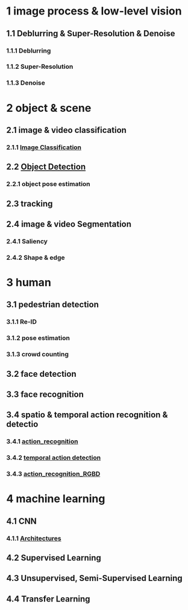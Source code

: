 # 1 image process & low-level vision
## 1.1 Deblurring & Super-Resolution & Denoise
### 1.1.1 Deblurring
### 1.1.2 Super-Resolution
### 1.1.3 Denoise
# 2 object & scene 
## 2.1 image & video classification
### 2.1.1 [Image Classification](https://github.com/wangxingxing/computer_vision/blob/master/Image_Classification.md)
## 2.2 [Object Detection](https://github.com/wangxingxing/computer_vision/blob/master/Object_Detection.md)
### 2.2.1 object pose estimation
## 2.3 tracking
## 2.4 image & video Segmentation
### 2.4.1 Saliency
### 2.4.2 Shape & edge
# 3 human
## 3.1 pedestrian detection
### 3.1.1 Re-ID
### 3.1.2 pose estimation
### 3.1.3 crowd counting
## 3.2 face detection
## 3.3 face recognition
## 3.4 spatio & temporal action recognition & detectio
### 3.4.1 [action_recognition](https://github.com/wangxingxing/computer_vision/blob/master/action_recognition.md)
### 3.4.2 [temporal action detection](https://github.com/wangxingxing/computer_vision/blob/master/Temporal_Action_Detection.md)
### 3.4.3 [action_recognition_RGBD](https://github.com/wangxingxing/computer_vision/blob/master/action_recognition_RGBD.md)
# 4 machine learning
## 4.1 CNN
### 4.1.1 [Architectures](https://github.com/wangxingxing/computer_vision/blob/master/Image_Classification.md)
## 4.2 Supervised Learning
## 4.3 Unsupervised, Semi-Supervised Learning
## 4.4 Transfer Learning

